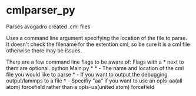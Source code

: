 # cmlparser_py
Parses avogadro created .cml files

Uses a command line argument specifying the location of the file to parse.
It doesn't check the filename for the extention cml, so be sure it is a cml
file otherwise there may be issues.

There are a few command line flags to be aware of:
Flags with a * next to them are optional.
    python Main.py <cml-filename> *<output-filename> *<aa>
    <cml-filename> - The name and location of the cml file you would like to parse
    * <output-filename> - If you want to output the debugging output/lammps to a file
    * <aa> - Specifiy "aa" if you want to use an opls-aa(all atom) forcefield rather than a opls-ua(united atom) forcefield